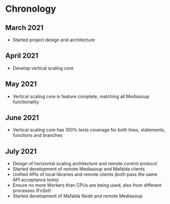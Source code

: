# Chronology

## March 2021

- Started project design and architecture

## April 2021

- Develop vertical scaling core

## May 2021

- Vertical scaling core is feature complete,
  matching all Mediasoup functionality

## June 2021

- Vertical scaling core has 100% tests coverage
  for both lines, statements, functions and
  branches

## July 2021

- Design of horizontal scaling architecture and
  remote control protocol
- Started development of remote Mediasoup and
  Mafalda clients
- Unified APIs of local libraries and remote
  clients (both pass the same API acceptance
  tests)
- Ensure no more Workers than CPUs are being
  used, also from different processes (FsSet)
- Started development of Mafalda Node and
  remote Mediasoup
